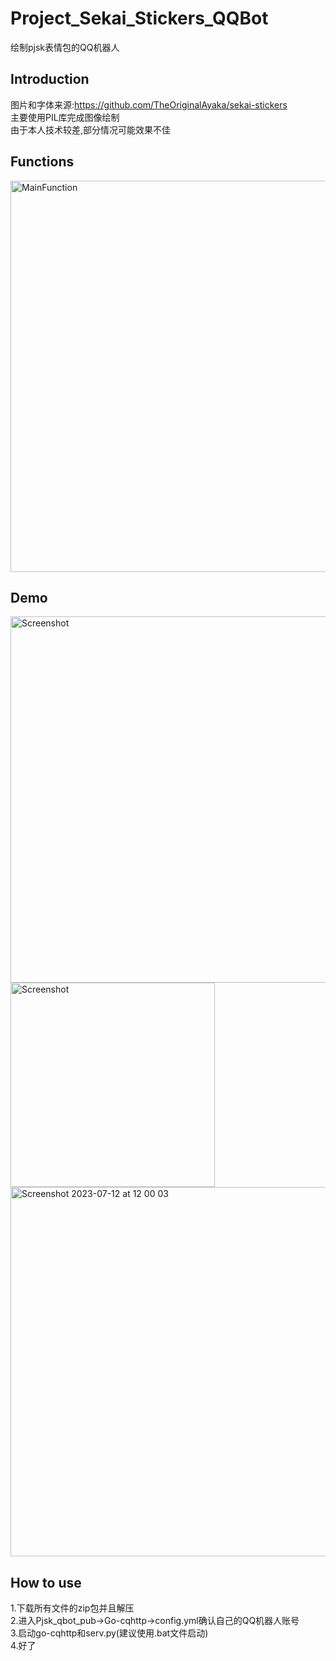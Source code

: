 # Project_Sekai_Stickers_QQBot
绘制pjsk表情包的QQ机器人<br>
## Introduction
图片和字体来源:https://github.com/TheOriginalAyaka/sekai-stickers<br>
主要使用PIL库完成图像绘制<br>
由于本人技术较差,部分情况可能效果不佳<br>
## Functions
<img width="626" alt="MainFunction" src="https://github.com/sszzz830/Project_Sekai_Stickers_QQBot/assets/32834442/672fec98-35b3-43f3-8e8a-20e42873ac89">

## Demo
<img width="586" alt="Screenshot" src="https://github.com/sszzz830/Project_Sekai_Stickers_QQBot/assets/32834442/6f150068-1c03-4069-9d8c-c8f496277546">

<img width="327" alt="Screenshot" src="https://github.com/sszzz830/Project_Sekai_Stickers_QQBot/assets/32834442/84499b12-0aa4-4d87-b87b-d5d145d6f9b0">

<img width="591" alt="Screenshot 2023-07-12 at 12 00 03" src="https://github.com/sszzz830/Project_Sekai_Stickers_QQBot/assets/32834442/082a9f16-a015-4c94-99ed-615906c5b163">

## How to use
1.下载所有文件的zip包并且解压<br>
2.进入Pjsk_qbot_pub->Go-cqhttp->config.yml确认自己的QQ机器人账号<br>
3.启动go-cqhttp和serv.py(建议使用.bat文件启动)<br>
4.好了<br><br><br>
